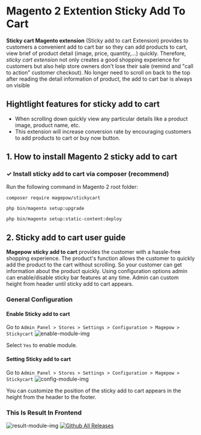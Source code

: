 # Magento 2 Extention Sticky Add To Cart
**Sticky cart Magento extension** (Sticky add to cart Extension) provides to customers a convenient add to cart bar so they can add products to cart, view brief of product detail (image, price, quantity,...) quickly. Therefore, *sticky cart extension* not only creates a good shopping experience for customers but also help store owners don't lose their sale (remind and "call to action" customer checkout). No longer need to scroll on back to the top after reading the detail information of product, the add to cart bar is always on visible
## Hightlight features for sticky add to cart
 * When scrolling down quickly view any particular details like a product image, product name, etc.
 * This extension will increase conversion rate by encouraging customers to add products to cart or buy now button.
## 1. How to install Magento 2 sticky add to cart
### ✓ Install sticky add to cart via composer (recommend)
Run the following command in Magento 2 root folder:

`composer require magepow/stickycart`

`php bin/magento setup:upgrade`

`php bin/magento setup:static-content:deploy`
## 2. Sticky add to cart user guide
**Magepow sticky add to cart** provides the customer with a hassle-free shopping experience. The product's function allows the customer to quickly add the product to the cart without scrolling. So your customer can get information about the product quickly. Using configuration options admin can enable/disable sticky bar features at any time. Admin can custom height from header until sticky add to cart appears.
### General Configuration
#### Enable Sticky add to cart
Go to `Admin Panel > Stores > Settings > Configuration > Magepow > Stickycart`
![enable-module-img](https://github.com/magepow/stickycart/blob/master/media/enable.PNG)

Select `Yes` to enable module.
#### Setting Sticky add to cart
Go to `Admin Panel > Stores > Settings > Configuration > Magepow > Stickycart`
![config-module-img](https://github.com/magepow/stickycart/blob/master/media/config.PNG)

You can customize the position of the sticky add to cart appears in the height from the header to the footer.
### This Is Result In Frontend
![result-module-img](https://github.com/magepow/stickycart/blob/master/media/ezgif-2-a64cab6485a1.gif)
[![Github All Releases](https://img.shields.io/github/downloads/atom/atom/total.svg)]()


